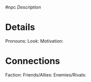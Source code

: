 ---
---

#npc
*Description*
# Details
Pronouns:
Look:
Motivation:
# Connections
Faction:
Friends/Allies:
Enemies/Rivals:

